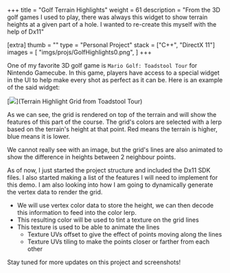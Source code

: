 +++
title = "Golf Terrain Highlights"
weight = 61
description = "From the 3D golf games I used to play, there was always this widget to show terrain heights at a given part of a hole. I wanted to re-create this myself with the help of Dx11"

[extra]
thumb = ""
type = "Personal Project"
stack = ["C++", "DirectX 11"]
images = [
    "imgs/projs/GolfHighlights0.png",
]
+++

One of my favorite 3D golf game is `Mario Golf: Toadstool Tour` for Nintendo Gamecube. In this game, players have access to a special widget in the UI to help make every shot as perfect as it can be. Here is an example of the said widget:

[<img src="https://www.mobygames.com/images/shots/l/154451-mario-golf-toadstool-tour-gamecube-screenshot-wario-putting.png
">](Terrain Highlight Grid from Toadstool Tour)

As we can see, the grid is rendered on top of the terrain and will show the features of this part of the course. The grid's colors are selected with a lerp based on the terrain's height at that point. Red means the terrain is higher, blue means it is lower.

We cannot really see with an image, but the grid's lines are also animated to show the difference in heights between 2 neighbour points.

As of now, I just started the project structure and included the Dx11 SDK files. I also started making a list of the features I will need to implement for this demo. I am also looking into how I am going to dynamically generate the vertex data to render the grid.

* We will use vertex color data to store the height, we can then decode this information to feed into the color lerp.
* This resulting color will be used to tint a texture on the grid lines
* This texture is used to be able to animate the lines
    * Texture UVs offset to give the effect of points moving along the lines
    * Texture UVs tiling to make the points closer or farther from each other

Stay tuned for more updates on this project and screenshots!

